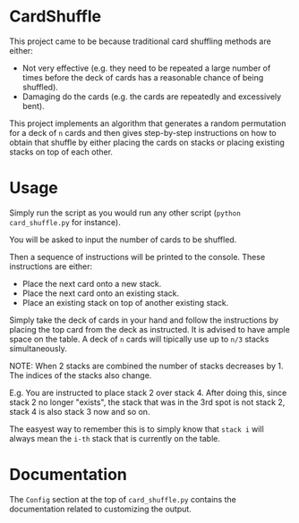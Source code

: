 # CardShuffle

This project came to be because traditional card shuffling methods are either:
- Not very effective (e.g. they need to be repeated a large number of times before the deck of cards has a reasonable chance of being shuffled).
- Damaging do the cards (e.g. the cards are repeatedly and excessively bent).

This project implements an algorithm that generates a random permutation for a deck of `n` cards and then gives step-by-step instructions on how to obtain that shuffle by either placing the cards on stacks or placing existing stacks on top of each other.

# Usage

Simply run the script as you would run any other script (`python card_shuffle.py` for instance). 

You will be asked to input the number of cards to be shuffled.

Then a sequence of instructions will be printed to the console. These instructions are either:
- Place the next card onto a new stack.
- Place the next card onto an existing stack.
- Place an existing stack on top of another existing stack.

Simply take the deck of cards in your hand and follow the instructions by placing the top card from the deck as instructed. 
It is advised to have ample space on the table. A deck of `n` cards will tipically use up to `n/3` stacks simultaneously.

NOTE: When 2 stacks are combined the number of stacks decreases by 1. The indices of the stacks also change.

E.g. You are instructed to place stack 2 over stack 4. After doing this, since stack 2 no longer "exists", the stack that was in the 3rd spot is not stack 2, stack 4 is also stack 3 now and so on. 

The easyest way to remember this is to simply know that `stack i` will always mean the `i-th` stack that is currently on the table.

# Documentation

The `Config` section at the top of `card_shuffle.py` contains the documentation related to customizing the output.
